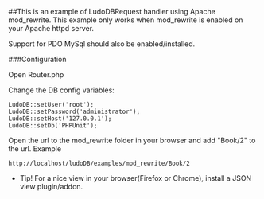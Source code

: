 ##This is an example of LudoDBRequest handler using Apache mod_rewrite.
This example only works when mod_rewrite is enabled on your Apache httpd server.

Support for PDO MySql should also be enabled/installed.

###Configuration

Open Router.php

Change the DB config variables:

    LudoDB::setUser('root');
    LudoDB::setPassword('administrator');
    LudoDB::setHost('127.0.0.1');
    LudoDB::setDb('PHPUnit');

Open the url to the mod_rewrite folder in your browser and add "Book/2" to the url. Example

    http://localhost/ludoDB/examples/mod_rewrite/Book/2

* Tip! For a nice view in your browser(Firefox or Chrome), install a JSON view plugin/addon.
